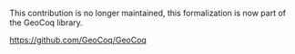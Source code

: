 This contribution is no longer maintained, this formalization is now part of the GeoCoq library.

https://github.com/GeoCoq/GeoCoq

